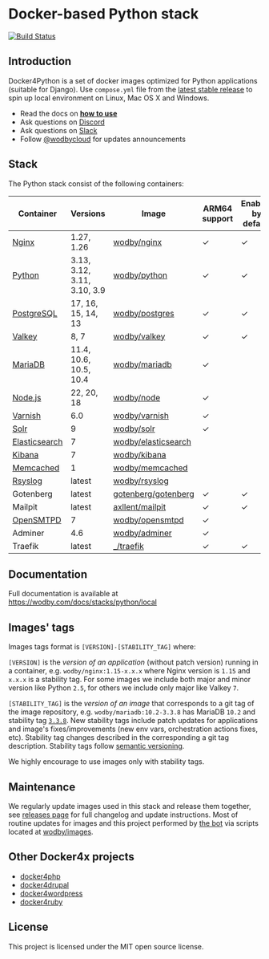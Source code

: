# Docker-based Python stack

[![Build Status](https://github.com/wodby/docker4python/workflows/Run%20tests/badge.svg)](https://github.com/wodby/docker4python/actions)

## Introduction

Docker4Python is a set of docker images optimized for Python applications (suitable for Django). Use `compose.yml` file from the [latest stable release](https://github.com/wodby/docker4python/releases) to spin up local environment on Linux, Mac OS X and Windows. 

- Read the docs on [**how to use**](https://wodby.com/docs/stacks/python/local#usage)
- Ask questions on [Discord](http://discord.wodby.com/)
- Ask questions on [Slack](http://slack.wodby.com/)
- Follow [@wodbycloud](https://twitter.com/wodbycloud) for updates announcements

## Stack

The Python stack consist of the following containers:

| Container       | Versions                    | Image                 | ARM64 support | Enabled by default |
|-----------------|-----------------------------|-----------------------|---------------|--------------------|
| [Nginx]         | 1.27, 1.26                  | [wodby/nginx]         | ✓             | ✓                  |
| [Python]        | 3.13, 3.12, 3.11, 3.10, 3.9 | [wodby/python]        | ✓             | ✓                  |
| [PostgreSQL]    | 17, 16, 15, 14, 13          | [wodby/postgres]      | ✓             | ✓                  |
| [Valkey]        | 8, 7                        | [wodby/valkey]        | ✓             | ✓                  |
| [MariaDB]       | 11.4, 10.6, 10.5, 10.4      | [wodby/mariadb]       | ✓             |                    |
| [Node.js]       | 22, 20, 18                  | [wodby/node]          | ✓             |                    |
| [Varnish]       | 6.0                         | [wodby/varnish]       | ✓             |                    |
| [Solr]          | 9                           | [wodby/solr]          | ✓             |                    |
| [Elasticsearch] | 7                           | [wodby/elasticsearch] |               |                    |
| [Kibana]        | 7                           | [wodby/kibana]        |               |                    |
| [Memcached]     | 1                           | [wodby/memcached]     |               |                    |
| [Rsyslog]       | latest                      | [wodby/rsyslog]       |               |                    |
| Gotenberg       | latest                      | [gotenberg/gotenberg] | ✓             | ✓                  |
| Mailpit         | latest                      | [axllent/mailpit]     | ✓             | ✓                  |
| [OpenSMTPD]     | 7                           | [wodby/opensmtpd]     | ✓             |                    |
| Adminer         | 4.6                         | [wodby/adminer]       | ✓             |                    |
| Traefik         | latest                      | [_/traefik]           | ✓             | ✓                  |

## Documentation

Full documentation is available at https://wodby.com/docs/stacks/python/local

## Images' tags

Images tags format is `[VERSION]-[STABILITY_TAG]` where:

`[VERSION]` is the _version of an application_ (without patch version) running in a container, e.g. `wodby/nginx:1.15-x.x.x` where Nginx version is `1.15` and `x.x.x` is a stability tag. For some images we include both major and minor version like Python `2.5`, for others we include only major like Valkey `7`. 

`[STABILITY_TAG]` is the _version of an image_ that corresponds to a git tag of the image repository, e.g. `wodby/mariadb:10.2-3.3.8` has MariaDB `10.2` and stability tag [`3.3.8`](https://github.com/wodby/mariadb/releases/tag/3.3.8). New stability tags include patch updates for applications and image's fixes/improvements (new env vars, orchestration actions fixes, etc). Stability tag changes described in the corresponding a git tag description. Stability tags follow [semantic versioning](https://semver.org/).

We highly encourage to use images only with stability tags.

## Maintenance

We regularly update images used in this stack and release them together, see [releases page](https://github.com/wodby/docker4python/releases) for full changelog and update instructions. Most of routine updates for images and this project performed by [the bot](https://github.com/wodbot) via scripts located at [wodby/images](https://github.com/wodby/images).

## Other Docker4x projects

* [docker4php](https://github.com/wodby/docker4php)
* [docker4drupal](https://github.com/wodby/docker4drupal)
* [docker4wordpress](https://github.com/wodby/docker4wordpress)
* [docker4ruby](https://github.com/wodby/docker4ruby)

## License

This project is licensed under the MIT open source license.

[Elasticsearch]: https://wodby.com/docs/stacks/elasticsearch
[Kibana]: https://wodby.com/docs/stacks/elasticsearch
[MariaDB]: https://wodby.com/docs/stacks/python/containers#mariadb
[Memcached]: https://wodby.com/docs/stacks/python/containers#memcached
[Nginx]: https://wodby.com/docs/stacks/python/containers#nginx
[Node.js]: https://wodby.com/docs/stacks/python/containers#node
[OpenSMTPD]: https://wodby.com/docs/stacks/python/containers#opensmtpd
[PostgreSQL]: https://wodby.com/docs/stacks/python/containers#postgres
[Valkey]: https://wodby.com/docs/stacks/python/containers#valkey
[Rsyslog]: https://wodby.com/docs/stacks/python/containers#rsyslog
[Python]: https://wodby.com/docs/stacks/python/containers#python
[Solr]: https://wodby.com/docs/stacks/solr
[Varnish]: https://wodby.com/docs/stacks/python/containers#varnish

[_/traefik]: https://hub.docker.com/_/traefik
[gotenberg/gotenberg]: https://hub.docker.com/r/gotenberg/gotenberg
[blackfire/blackfire]: https://hub.docker.com/r/blackfire/blackfire
[axllent/mailpit]: https://hub.docker.com/r/axllent/mailpit
[wodby/adminer]: https://hub.docker.com/r/wodby/adminer
[wodby/elasticsearch]: https://github.com/wodby/elasticsearch
[wodby/kibana]: https://github.com/wodby/kibana
[wodby/mariadb]: https://github.com/wodby/mariadb
[wodby/memcached]: https://github.com/wodby/memcached
[wodby/nginx]: https://github.com/wodby/nginx
[wodby/node]: https://github.com/wodby/node
[wodby/opensmtpd]: https://github.com/wodby/opensmtpd
[wodby/postgres]: https://github.com/wodby/postgres
[wodby/valkey]: https://github.com/wodby/valkey
[wodby/rsyslog]: https://hub.docker.com/r/wodby/rsyslog
[wodby/python]: https://github.com/wodby/python
[wodby/solr]: https://github.com/wodby/solr
[wodby/varnish]: https://github.com/wodby/varnish
